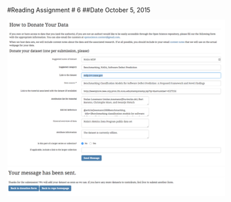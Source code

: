 #Reading Assignment # 6 
##Date October 5, 2015 

![output](Submission-Form.png?raw=true=150x100)  
![output](Receipt.png?raw=true=150x100)  
